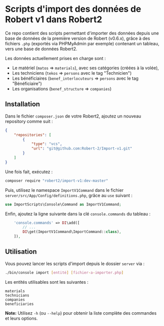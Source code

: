# Scripts d'import des données de Robert v1 dans Robert2

Ce repo contient des scripts permettant d'importer des données depuis une base de données
de la première version de Robert (v0.6.x), grâce à des fichiers `.php` (exportés via
PHPMyAdmin par exemple) contenant un tableau, vers une base de données Robert2.

Les données actuellement prises en charge sont :

- Le matériel (`matos` => `materials`), avec ses catégories (créées à la volée),
- Les techniciens (`tekos` => `persons` avec le tag "Technicien")
- Les bénéficiaires (`benef_interlocuteurs` => `persons` avec le tag "Bénéficiaire")
- Les organisations (`benef_structure` => `companies`)

## Installation

Dans le fichier `composer.json` de votre Robert2, ajoutez un nouveau repository comme suit :

```json
{
    "repositories": [
        {
            "type": "vcs",
            "url": "git@github.com:Robert-2/Import-v1.git"
        }
    ]
}
```

Une fois fait, exécutez : 

```bash
composer require "robert2/import-v1:dev-master"
```

Puis, utilisez le namespace `ImportV1Command` dans le fichier `server/src/App/Config/definitions.php`, grâce au `use` suivant :

```php
use ImportScripts\Console\Command as ImportV1Command;
```

Enfin, ajoutez la ligne suivante dans la clé `console.commands` du tableau :

```php
    'console.commands' => DI\add([
        // ...
        DI\get(ImportV1Command\ImportCommand::class),
    ]),
```


## Utilisation

Vous pouvez lancer les scripts d'import depuis le dossier `server` via :

```bash
./bin/console import [entité] [fichier-a-importer.php]
```

Les entités utilisables sont les suivantes :

```
materials
technicians
companies
beneficiaries
```

__Note:__ Utilisez `-h` (ou `--help`) pour obtenir la liste complète des commandes et leurs options.
